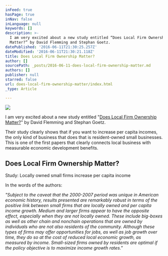 ```yaml
---
inFeed: true
hasPage: true
inNav: false
inLanguage: null
keywords: []
description: >-
  I am very excited about a new study entitled “Does Local Firm Ownership
  Matter?” by David Flemming and Stephan Goetz.
datePublished: '2016-06-11T21:30:25.257Z'
dateModified: '2016-06-11T21:30:21.118Z'
title: Does Local Firm Ownership Matter?
author: []
sourcePath: _posts/2016-06-11-does-local-firm-ownership-matter.md
authors: []
publisher: null
starred: false
url: does-local-firm-ownership-matter/index.html
_type: Article

---
```

![](https://the-grid-user-content.s3-us-west-2.amazonaws.com/54801e9e-949b-47ce-ac0e-affc40132776.jpg)

I am very excited about a new study entitled "[Does Local Firm Ownership Matter?][0]" by David Flemming and Stephan Goetz.

Their study clearly shows that if you want to increase per capita incomes, the only kind of business that does that is resident-owned small businesses. This is one of the first papers that clearly connects local business with measurable economic development benefits.

<article style=""><h1>Does Local Firm Ownership Matter?</h1><p> Study: Locally owned small firms increase per capita income</p></article>

In the words of the authors:

_"Subject to the caveat that the 2000-2007 period was unique in American economic history, results presented are remarkably robust in terms of the positive link between small firms that are locally owned and per capita income growth. Medium and larger firms appear to have the opposite effect, especially when they are not locally owned. These include big-boxes as well as other chain and nonchain operations that are owned by individuals who are not also residents of the community. Although these types of firms may offer opportunities for jobs, as well as job growth over time, they do so at the cost of reduced local economic growth, as measured by income. Small-sized firms owned by residents are optimal if the policy objective is to maximize income growth rates."_

[0]: https://www.dropbox.com/s/yiheugm33dih7px/Civic%20Economics%20-%2010%20years%20of%20retail%20study.pdf?dl=0
